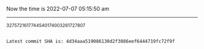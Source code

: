 Now the time is 2022-07-07 05:15:50 am

---

<small>3275721617744540174003261727807</small>

```txt

Latest commit SHA is: 4d34aaa519086130d2f3086eef6444719fc72f9f
```
